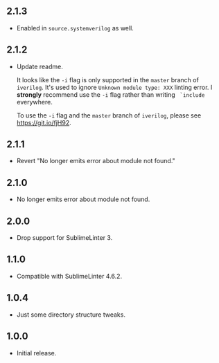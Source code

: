 ## 2.1.3

- Enabled in `source.systemverilog` as well.


## 2.1.2

- Update readme.

  It looks like the `-i` flag is only supported in the `master` branch of `iverilog`.
  It's used to ignore `Unknown module type: XXX` linting error.
  I **strongly** recommend use the `-i` flag rather than writing `` `include`` everywhere.

  To use the `-i` flag and the `master` branch of `iverilog`, please see https://git.io/fjH92.


## 2.1.1

- Revert "No longer emits error about module not found."


## 2.1.0

- No longer emits error about module not found.


## 2.0.0

- Drop support for SublimeLinter 3.


## 1.1.0

- Compatible with SublimeLinter 4.6.2.


## 1.0.4

- Just some directory structure tweaks.


## 1.0.0

- Initial release.
